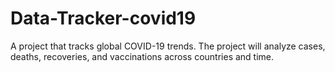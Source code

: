 # Data-Tracker-covid19
 A project that tracks global COVID-19 trends. The project will analyze cases, deaths, recoveries, and vaccinations across countries and time. 
